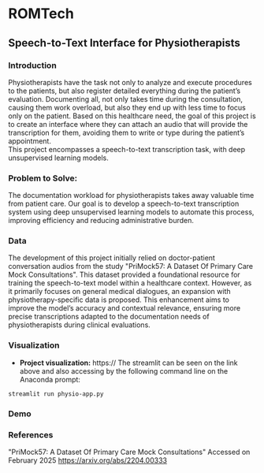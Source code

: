 # ROMTech
## Speech-to-Text Interface for Physiotherapists

### Introduction
Physiotherapists have the task not only to analyze and execute procedures to the patients, but also register detailed everything during the patient’s evaluation. Documenting all, not only takes time during the consultation, causing them work overload, but also they end up with less time to focus only on the patient. 
Based on this healthcare need, the goal of this project is to create an interface where they can attach an audio that will provide the transcription for them, avoiding them to write or type during the patient’s appointment.  
This project encompasses a speech-to-text transcription task, with deep unsupervised learning models.

### Problem to Solve:
The documentation workload for physiotherapists takes away valuable time from patient care. Our goal is to develop a speech-to-text transcription system using deep unsupervised learning models to automate this process, improving efficiency and reducing administrative burden.

### Data
The development of this project initially relied on doctor-patient conversation audios from the study "PriMock57: A Dataset Of Primary Care Mock Consultations". This dataset provided a foundational resource for training the speech-to-text model within a healthcare context. However, as it primarily focuses on general medical dialogues, an expansion with physiotherapy-specific data is proposed. This enhancement aims to improve the model’s accuracy and contextual relevance, ensuring more precise transcriptions adapted to the documentation needs of physiotherapists during clinical evaluations.


### Visualization
- **Project visualization:** https://
The streamlit can be seen on the link above and also accessing by the following command line on the Anaconda prompt:

`streamlit run physio-app.py`

### Demo



### References 

"PriMock57: A Dataset Of Primary Care Mock Consultations" Accessed on February 2025
https://arxiv.org/abs/2204.00333